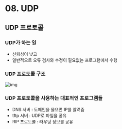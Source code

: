 # 08. UDP



## UDP 프로토콜

### UDP가 하는 일

- 신뢰성이 낮고
- 일반적으로 오류 검사와 수정이 필요없는 프로그램에서 수행



### UDP 프로토콜 구조

![img](http://www.tcpipguide.com/free/diagrams/udpformat.png)



### UDP 프로토콜을 사용하는 대표적인 프로그램들

- DNS 서버 : 도메인을 물으면 IP를 알려줌
- tftp 서버 : UDP로 파일을 공유
- RIP 프로토콜 : 라우팅 정보를 공유



